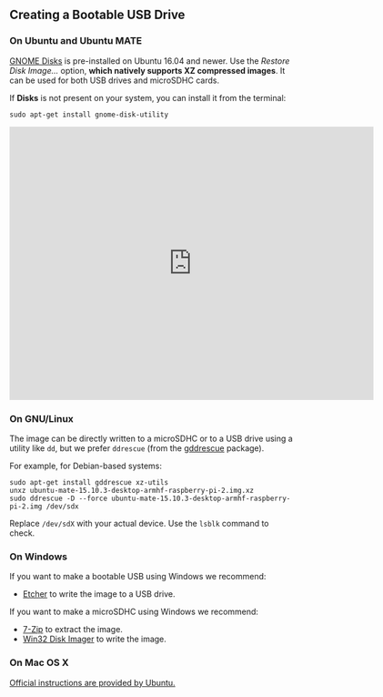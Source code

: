 <!--
.. title: How to create a bootable USB Drive.
.. slug: how-to-create-bootable-usb-drive
.. date: 2016-04-07 21:55:10 UTC
.. tags: How-to,Help,Boot,USB,DVD,Quick,Getting Started
.. link:
.. description: How to create a bootable USB drive for Ubuntu MATE.
.. type: text
.. author: Martin Wimpress & Luke Horwell
-->

## Creating a Bootable USB Drive

### On Ubuntu and Ubuntu MATE

[GNOME Disks](apt://gnome-disk-utility) is pre-installed on Ubuntu 16.04 and
newer. Use the *Restore Disk Image...* option, **which natively supports XZ
compressed images**.  It can be used for both USB drives and microSDHC cards.

If **Disks** is not present on your system, you can install it from the terminal:

    sudo apt-get install gnome-disk-utility

<div align="center">
    <iframe width="640" height="480" src="https://www.youtube.com/embed/V_6GNyL6Dac?html5=1&amp;rel=0&amp;showinfo=0" frameborder="0" allowfullscreen></iframe>
</div>


### On GNU/Linux

The image can be directly written to a microSDHC or to a USB drive using a utility like
`dd`, but we prefer `ddrescue` (from the [gddrescue](apt://gddrescue) package).

For example, for Debian-based systems:

    sudo apt-get install gddrescue xz-utils
    unxz ubuntu-mate-15.10.3-desktop-armhf-raspberry-pi-2.img.xz
    sudo ddrescue -D --force ubuntu-mate-15.10.3-desktop-armhf-raspberry-pi-2.img /dev/sdx

Replace `/dev/sdX` with your actual device. Use the `lsblk` command to check.

<div align="center">
    <script type="text/javascript" src="https://asciinema.org/a/34243.js" id="asciicast-34243" async></script>
</div>


### On Windows

If you want to make a bootable USB using Windows we recommend:

 *	[Etcher](https://www.balena.io/etcher/) to write the image to a USB drive.

If you want to make a microSDHC using Windows we recommend:

  * [7-Zip](http://www.7-zip.org/) to extract the image.
  * [Win32 Disk Imager](http://sourceforge.net/projects/win32diskimager/) to write the image.


### On Mac OS X

[Official instructions are provided by Ubuntu.](http://www.ubuntu.com/download/desktop/create-a-usb-stick-on-mac-osx)
